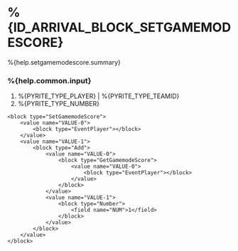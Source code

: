 # %{ID_ARRIVAL_BLOCK_SETGAMEMODESCORE}

%{help.setgamemodescore.summary}

### %{help.common.input}

1. %{PYRITE_TYPE_PLAYER} | %{PYRITE_TYPE_TEAMID}
2. %{PYRITE_TYPE_NUMBER}

```
<block type="SetGamemodeScore">
    <value name="VALUE-0">
        <block type="EventPlayer"></block>
    </value>
    <value name="VALUE-1">
        <block type="Add">
            <value name="VALUE-0">
                <block type="GetGamemodeScore">
                    <value name="VALUE-0">
                        <block type="EventPlayer"></block>
                    </value>
                </block>
            </value>
            <value name="VALUE-1">
                <block type="Number">
                    <field name="NUM">1</field>
                </block>
            </value>
        </block>
    </value>
</block>
```